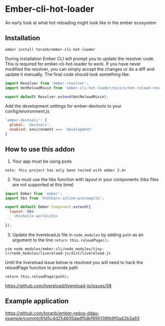 # Ember-cli-hot-loader

An early look at what hot reloading might look like in the ember ecosystem

## Installation

```
ember install toranb/ember-cli-hot-loader
```

During installation Ember CLI will prompt you to update the resolver code. This is required for ember-cli-hot-loader to work. 
If you have never modified the resolver, you can simply accept the changes or do a diff and update it manually. 
The final code should look something like:

```js
import Resolver from 'ember-resolver';
import HotReloadMixin from 'ember-cli-hot-loader/mixins/hot-reload-resolver';

export default Resolver.extend(HotReloadMixin);
```

Add the development settings for ember-devtools to your config/environment.js

```js
'ember-devtools': {
  global: 'devtools',
  enabled: environment === 'development'
}
```

## How to use this addon

1) Your app must be using pods

```
note: this project has only been tested with ember 2.4+
```

2) You must use the hbs function with layout in your components (hbs files are not supported at this time)

```js
import Ember from 'ember';
import hbs from 'htmlbars-inline-precompile';

export default Ember.Component.extend({
  layout: hbs`
    <h1>hello world</h1>
  `
});
```

3) Update the livereload.js file in `node_modules` by adding `path` as an argument to the line `return this.reloadPage();`

```
vim node_modules/ember-cli/node_modules/tiny-lr/node_modules/livereload-js/dist/livereload.js
```

Until the livereload issue below is resolved you will need to hack the reloadPage function to provide path

```
return this.reloadPage(path);
```

https://github.com/livereload/livereload-js/issues/58

## Example application

https://github.com/toranb/ember-redux-ddau-example/commit/81d5c4d254605dadf5dbf990138fb9f0a42b3a93
